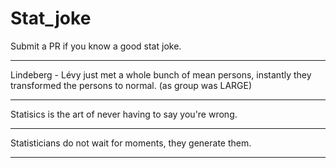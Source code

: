 # Stat_joke
Submit a PR if you know a good stat joke.

***
Lindeberg - Lévy just met a whole bunch of mean persons, instantly they transformed the persons to normal.
(as group was LARGE)

***
Statisics is the art of never having to say you're wrong.

***
Statisticians do not wait for moments, they generate them.

***
